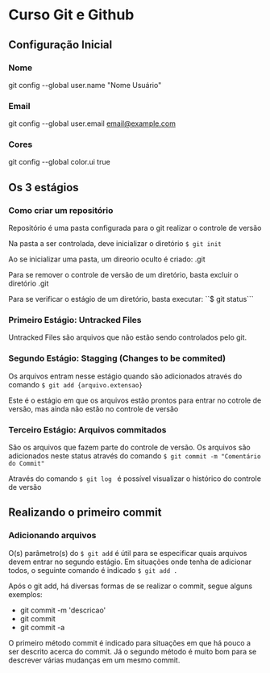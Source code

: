 # Curso Git e Github

## Configuração Inicial

### Nome
git config --global user.name "Nome Usuário"

### Email
git config --global user.email email@example.com

### Cores
git config --global color.ui true


## Os 3 estágios

### Como criar um repositório

Repositório é uma pasta configurada para o git realizar o controle de versão

Na pasta a ser controlada, deve inicializar o diretório
```$ git init ```

Ao se inicializar uma pasta, um direorio oculto é criado: .git

Para se remover o controle de versão de um diretório, basta excluir o diretório .git

Para se verificar o estágio de um diretório, basta executar:
``$ git status```

### Primeiro Estágio: Untracked Files

Untracked Files são arquivos que não estão sendo controlados pelo git.

### Segundo Estágio: Stagging (Changes to be commited)

Os arquivos entram nesse estágio quando são adicionados através do comando ```$ git add {arquivo.extensao}```

Este é o estágio em que os arquivos estão prontos para entrar no cotrole de versão, mas ainda não estão no controle de versão

### Terceiro Estágio: Arquivos commitados

São os arquivos que fazem parte do controle de versão. Os arquivos são adicionados neste status através do comando ```$ git commit -m "Comentário do Commit"```

Através do comando ```$ git log ``` é possível visualizar o histórico do controle de versão


## Realizando o primeiro commit

### Adicionando arquivos

O(s) parâmetro(s) do ```$ git add``` é útil para se especificar quais arquivos devem entrar no segundo estágio.
Em situações onde tenha de adicionar todos, o seguinte comando é indicado ```$ git add .```

Após o git add, há diversas formas de se realizar o commit, segue alguns exemplos:
* git commit -m 'descricao'
* git commit
* git commit -a

O primeiro método commit é indicado para situações em que há pouco a ser descrito acerca do commit.
Já o segundo método é muito bom para se 
descrever várias mudanças em um mesmo commit.

